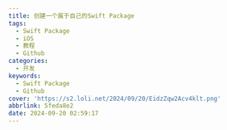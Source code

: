 ```yaml
---
title: 创建一个属于自己的Swift Package
tags:
  - Swift Package
  - iOS
  - 教程
  - Github
categories:
  - 开发
keywords:
  - Swift Package
  - Github
cover: 'https://s2.loli.net/2024/09/20/EidzZqw2Acv4klt.png'
abbrlink: 5feda8e2
date: 2024-09-20 02:59:17
---
```

